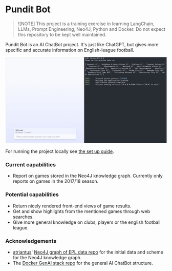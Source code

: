 # Pundit Bot

> ![NOTE]
> This project is a training exercise in learning LangChain, LLMs, Prompt Engineering, Neo4J, Python and Docker. Do not expect this repository to be kept well maintained.

Pundit Bot is an AI ChatBot project. It's just like ChatGPT, but gives more specific and accurate information on English-league football.

![Gif of bot providing data](assets/example_q_and_a.gif)

For running the project locally see [the set up guide](SETUP.md).

### Current capabilities

- Report on games stored in the Neo4J knowledge graph. Currently only reports on games in the 2017/18 season.

### Potential capabilities

- Return nicely rendered front-end views of game results.
- Get and show highlights from the mentioned games through web searches.
- Give more general knowledge on clubs, players or the english football league.

### Acknowledgements

- [atriantus](https://github.com/atriantus)' [Neo4J graph of EPL data repo](https://github.com/atriantus/Neo4j-Graph-for-EPL-data) for the initial data and scheme for the Neo4J knowledge graph.
- The [Docker GenAI stack repo](https://github.com/docker/genai-stack) for the general AI ChatBot structure.